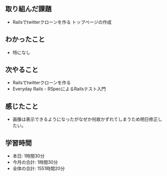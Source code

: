 ## 取り組んだ課題
- Railsでtwitterクローンを作る トップページの作成
## わかったこと
- 特になし
## 次やること
- Railsでtwitterクローンを作る
- Everyday Rails - RSpecによるRailsテスト入門
## 感じたこと
- 画像は表示できるようになったがなぜか何故かずれてしまうため明日修正したい。
## 学習時間
- 本日: 1時間30分
- 今月の合計: 1時間30分
- 全体の合計: 1551時間20分　
